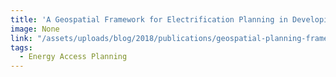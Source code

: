 ```yaml
---
title: 'A Geospatial Framework for Electrification Planning in Developing Countries'
image: None
link: "/assets/uploads/blog/2018/publications/geospatial-planning-framework-for-electrification-planning.pdf"
tags:
  - Energy Access Planning
---
```

